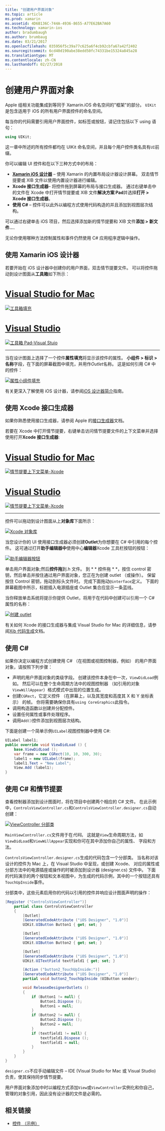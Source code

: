 ```yaml
---
title: "创建用户界面对象"
ms.topic: article
ms.prod: xamarin
ms.assetid: 4D6B136C-744A-4936-8655-A77E62BA7A60
ms.technology: xamarin-ios
author: bradumbaugh
ms.author: brumbaug
ms.date: 03/21/2017
ms.openlocfilehash: 035956f5c39a77c625a6f4cb92cbfa67a42f2402
ms.sourcegitcommit: 6cd40d190abe38edd50fc74331be15324a845a28
ms.translationtype: MT
ms.contentlocale: zh-CN
ms.lasthandoff: 02/27/2018
---
```

# <a name="creating-user-interface-objects"></a>创建用户界面对象

Apple 组相关功能集成到等同于 Xamarin.iOS 命名空间的"框架"的部分。 `UIKit` 是包含适用于 iOS 的所有用户界面控件的命名空间。

每当你的代码需要引用用户界面控件，如标签或按钮，请记住包括以下 using 语句：

```csharp
using UIKit;
```


这一章中所述的所有控件都均在 UIKit 命名空间，并且每个用户控件类名具有`UI`前缀。

你可以编辑 UI 控件和在以下三种方式中的布局：

-  **[Xamarin iOS 设计器](~/ios/user-interface/designer/index.md)** – 使用 Xamarin 的内置布局设计器设计屏幕。 双击情节提要或 XIB 文件以使用内置设计器进行编辑。
-  **Xcode 接口生成器**– 将控件拖到屏幕的布局与接口生成器。 通过右键单击中的文件在 Xcode 中打开情节提要或 XIB 文件**解决方案 Pad**并选择**打开 > Xcode 接口生成器**。
-  **使用 C#** – 控件可以此外以编程方式使用代码构造的并且添加到视图层次结构。

可以通过右键单击 iOS 项目，然后选择添加新的情节提要和 XIB 文件**添加 > 新文件...**.

无论你使用哪种方法控制属性和事件仍然使用 C# 应用程序逻辑中操作。

## <a name="using-xamarin-ios-designer"></a>使用 Xamarin iOS 设计器

若要开始在 iOS 设计器中创建你的用户界面，双击情节提要文件。 可以将控件拖动到设计图面从**工具箱**如下所示：

# <a name="visual-studio-for-mactabvsmac"></a>[Visual Studio for Mac](#tab/vsmac)

 [ ![](creating-ui-objects-images/image2b.png "工具箱填充")](creating-ui-objects-images/image2b.png)
 
# <a name="visual-studiotabvswin"></a>[Visual Studio](#tab/vswin)

 [ ![](creating-ui-objects-images/image2b-vs.png "工具箱 Pad-Visual Stuio")](creating-ui-objects-images/image2b.png)
 
-----

当在设计图面上选择了一个控件**属性填充**将显示该控件的属性。 **小组件 > 标识 > 名称**字段，在下面的屏幕截图中填充，并用作*Outlet*名称。 这是如何引用 C# 中的控件：

 [ ![](creating-ui-objects-images/image3b.png "属性小组件填充")](creating-ui-objects-images/image3b.png)

有关更深入了解使用 iOS 设计器，请参阅[iOS 设计器简介](~/ios/user-interface/designer/introduction.md)指南。

## <a name="using-xcode-interface-builder"></a>使用 Xcode 接口生成器

如果你熟悉使用接口生成器，请参阅 Apple 的[接口生成器](https://developer.apple.com/xcode/interface-builder/)文档。

若要在 Xcode 中打开情节提要，右键单击访问情节提要文件的上下文菜单并选择使用打开**Xcode 接口生成器**:

# <a name="visual-studio-for-mactabvsmac"></a>[Visual Studio for Mac](#tab/vsmac)

 [ ![](creating-ui-objects-images/imagexcode.png "情节提要上下文菜单-Xcode")](creating-ui-objects-images/imagexcode.png)
 
# <a name="visual-studiotabvswin"></a>[Visual Studio](#tab/vswin)

[ ![](creating-ui-objects-images/imagexcode-vs.png "情节提要上下文菜单-Xcode")](creating-ui-objects-images/imagexcode-vs.png)

-----

控件可以拖动到设计图面从上**对象库**下面所示：

 [ ![](creating-ui-objects-images/image5a.png "Xcode 对象库")](creating-ui-objects-images/image5a.png)

当您设计你的 UI 使用接口生成器必须创建**Outlet**为你想要在 C# 中引用的每个控件。 这可通过打开**助手编辑器中**使用中心**编辑器**Xcode 工具栏按钮的按钮：

 [ ![](creating-ui-objects-images/image6a.png "助手编辑器按钮")](creating-ui-objects-images/image6a.png)

单击用户界面对象;然后**控件拖**到.h 文件。 到 * * 控件拖 * *，按住 control 密钥，然后单击并按住通过用户界面对象，您正在为创建 outlet （或操作）。 保留按住 Control 密钥，拖动到标头文件时。 完成下面拖动`@interface`定义。 下面的屏幕截图中所示，标题插入电源插座或 Outlet 集合应显示一条蓝线。

当你释放单击系统将提示你提供 Outlet，将用于在代码中创建可以引用一个 C# 属性的名称：

 [ ![](creating-ui-objects-images/image8a.png "创建 outlet")](creating-ui-objects-images/image8a.png)

有关如何 Xcode 的接口生成器与集成 Visual Studio for Mac 的详细信息，请参阅[Xib 代码生成](~/ios/internals/xib-code-generation.md#generated)文档。

##  <a name="using-c"></a>使用 C#

如果你决定以编程方式创建使用 C# （在视图或视图控制器，例如） 的用户界面对象，请按照下列步骤：

-  声明的用户界面对象的类级字段。 创建该控件本身在中一次，`ViewDidLoad`例如。 然后可以在整个生命周期方法中的视图控制器 （如引用的对象
`ViewWillAppear`）格式模式中出现的位置生成。
-  创建`CGRect`，它定义控件 （在屏幕上，以及其宽度和高度其 X 和 Y 坐标表示） 的帧。 你将需要确保你具有`using CoreGraphics`此指令。
-  调用构造函数以创建并分配控件。
-  设置任何属性或事件处理程序。
-  调用`Add()`控件添加到视图层次结构。

下面是创建一个简单示例`UILabel`视图控制器中使用 C#:

```csharp
UILabel label1;
public override void ViewDidLoad () {
    base.ViewDidLoad ();
    var frame = new CGRect(10, 10, 300, 30);
    label1 = new UILabel(frame);
    label1.Text = "New Label";
    View.Add (label1);
}
```

<a name="partial_classes" />

## <a name="using-c-and-storyboards"></a>使用 C# 和情节提要

查看控制器添加到设计图面时，将在项目中创建两个相应的 C# 文件。 在此示例中，`ControlsViewController.cs`和`ControlsViewController.designer.cs`自动创建：

 [ ![](creating-ui-objects-images/image9b.png "ViewController 分部类")](creating-ui-objects-images/image9b.png)

`MainViewController.cs`文件用于在*代码*。 这就是`View`生命周期方法，如`ViewDidLoad`和`ViewWillAppear`实现和你可在其中添加你自己的属性、 字段和方法。

`ControlsViewController.designer.cs`生成的代码包含一个分部类。 当名称对该设计的控件为 Mac 上，在 Visual Studio 中呈现，或创建 Xcode、 对应的属性或分部方法中的电源插座或操作的时被添加到设计器 (designer.cs) 文件中。 下面的代码演示的两个按钮和文本视图中，为生成的代码示例，其中的一个按钮还具有`TouchUpInside`事件。

分部类中，这些元素启用你的代码以引用的控件并响应设计图面声明的操作：

```csharp
[Register ("ControlsViewController")]
    partial class ControlsViewController
    {
        [Outlet]
        [GeneratedCodeAttribute ("iOS Designer", "1.0")]
        UIKit.UIButton Button1 { get; set; }

        [Outlet]
        [GeneratedCodeAttribute ("iOS Designer", "1.0")]
        UIKit.UIButton Button2 { get; set; }

        [Outlet]
        [GeneratedCodeAttribute ("iOS Designer", "1.0")]
        UIKit.UITextField textfield1 { get; set; }

        [Action ("button2_TouchUpInside:")]
        [GeneratedCodeAttribute ("iOS Designer", "1.0")]
        partial void button2_TouchUpInside (UIButton sender);

        void ReleaseDesignerOutlets ()
        {
            if (Button1 != null) {
                Button1.Dispose ();
                Button1 = null;
            }
            if (Button2 != null) {
                Button2.Dispose ();
                Button2 = null;
            }
            if (textfield1 != null) {
                textfield1.Dispose ();
                textfield1 = null;
            }
        }
    }
}
```

`designer.cs`不应手动编辑文件 – IDE (Visual Studio for Mac 或 Visual Studio) 负责，使其保持同步情节提要。

用户界面对象添加中时以编程方式添加`View`或`ViewController`实例化和你自己，管理的对象引用，因此没有设计器的文件是必需的。



## <a name="related-links"></a>相关链接

- [控件 （示例）](https://developer.xamarin.com/samples/Controls/)
